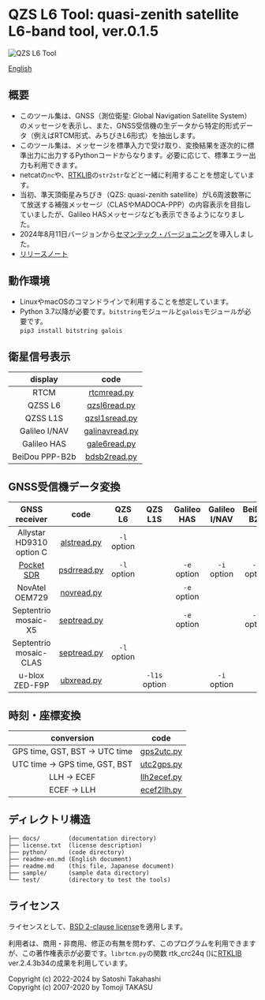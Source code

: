 # QZS L6 Tool: quasi-zenith satellite L6-band tool, ver.0.1.5

![QZS L6 Tool](docs/img/qzsl6tool.png)

[English](readme-en.md)

## 概要

- このツール集は、GNSS（測位衛星: Global Navigation Satellite System）のメッセージを表示し、また、GNSS受信機の生データから特定的形式データ（例えばRTCM形式、みちびきL6形式）を抽出します。
- このツール集は、メッセージを標準入力で受け取り、変換結果を逐次的に標準出力に出力するPythonコードからなります。必要に応じて、標準エラー出力も利用できます。
- netcatの``nc``や、[RTKLIB](https://github.com/tomojitakasu/RTKLIB)の``str2str``などと一緒に利用することを想定しています。
- 当初、準天頂衛星みちびき（QZS: quasi-zenith satellite）がL6周波数帯にて放送する補強メッセージ（CLASやMADOCA-PPP）の内容表示を目指していましたが、Galileo HASメッセージなども表示できるようになりました。
- 2024年8月11日バージョンから[セマンテック・バージョニング](https://packaging.python.org/en/latest/discussions/versioning/#choosing-a-versioning-scheme)を導入しました。
- [リリースノート](release_note.md)

## 動作環境

- LinuxやmacOSのコマンドラインで利用することを想定しています。
- Python 3.7以降が必要です。``bitstring``モジュールと``galois``モジュールが必要です。  
``pip3 install bitstring galois``

## 衛星信号表示

| display | code |
|:----:|:-------:|
| RTCM |[rtcmread.py](docs/ja/rtcmread.md) |
| QZSS L6 |[qzsl6read.py](docs/ja/qzsl6read.md) |
| QZSS L1S | [qzsl1sread.py](docs/ja/qzsl1sread.md) |
| Galileo I/NAV | [galinavread.py](docs/ja/galinavread.md) |
| Galileo HAS |[gale6read.py](docs/ja/gale6read.md) |
|BeiDou PPP-B2b | [bdsb2read.py](docs/ja/bdsb2read.md)|

## GNSS受信機データ変換

| GNSS receiver | code | QZS L6 | QZS L1S | Galileo HAS | Galileo I/NAV | BeiDou B2b |
|:----:|:---:| :-------:|:-----------:|:--------:|:---:|:---:|
| Allystar HD9310 option C | [alstread.py](docs/ja/alstread.md) |``-l`` option | | | | |
| [Pocket SDR](https://github.com/tomojitakasu/PocketSDR) | [psdrread.py](docs/ja/psdrread.md) | ``-l`` option |  | ``-e`` option | ``-i`` option| ``-b`` option|
| NovAtel OEM729 | [novread.py](docs/ja/novread.md) | | | ``-e`` option | | |
| Septentrio mosaic-X5 | [septread.py](docs/ja/septread.md) | | | ``-e`` option | | ``-b`` option|
| Septentrio mosaic-CLAS | [septread.py](docs/ja/septread.md) |``-l`` option | | | | |
| u-blox ZED-F9P | [ubxread.py](docs/ja/ubxread.md) | | ``-l1s`` option | | ``-i`` option| |

## 時刻・座標変換

| conversion | code |
|:--:|:--:|
|GPS time, GST, BST &rarr; UTC time | [gps2utc.py](docs/ja/gps2utc.md) |
|UTC time &rarr; GPS time, GST, BST | [utc2gps.py](docs/ja/utc2gps.md)|
|LLH &rarr; ECEF | [llh2ecef.py](docs/ja/llh2ecef.md)|
|ECEF &rarr; LLH | [ecef2llh.py](docs/ja/ecef2llh.md)|

## ディレクトリ構造

```text
├── docs/        (documentation directory)
├── license.txt  (license description)
├── python/      (code directory)
├── readme-en.md (English document)
├── readme.md    (this file, Japanese document)
├── sample/      (sample data directory)
└── test/        (directory to test the tools)
```

## ライセンス

ライセンスとして、[BSD 2-clause license](https://opensource.org/licenses/BSD-2-Clause)を適用します。

利用者は、商用・非商用、修正の有無を問わず、このプログラムを利用できますが、この著作権表示が必要です。``librtcm.py``の関数 rtk_crc24q ()に[RTKLIB](https://github.com/tomojitakasu/RTKLIB) ver.2.4.3b34の成果を利用しています。

Copyright (c) 2022-2024 by Satoshi Takahashi  
Copyright (c) 2007-2020 by Tomoji TAKASU
